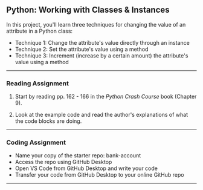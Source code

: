 ## Python: Working with Classes & Instances

In this project, you'll learn three techniques for changing the value of an attribute in a Python class:

- Technique 1: Change the attribute's value directly through an instance
- Technique 2: Set the attribute's value using a method
- Technique 3: Increment (increase by a certain amount) the attribute's value using a method

---

### Reading Assignment

1. Start by reading pp. 162 - 166 in the *Python Crash Course* book (Chapter 9).

2. Look at the example code and read the author's explanations of what the code blocks are doing.

---

### Coding Assignment

- Name your copy of the starter repo: bank-account
- Access the repo using GitHub Desktop
- Open VS Code from GitHub Desktop and write your code
- Transfer your code from GitHub Desktop to your online GitHub repo

---
